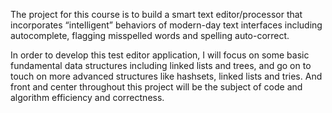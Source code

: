The project for this course is to build a smart text editor/processor that incorporates “intelligent” behaviors of modern-day text interfaces including autocomplete, flagging misspelled words and spelling auto-correct.

In order to develop this test editor application, I will focus on some basic fundamental data structures including linked lists and trees, and go on to touch on more advanced structures like hashsets, linked lists and tries. And front and center throughout this project will be the subject of code and algorithm efficiency and correctness.
